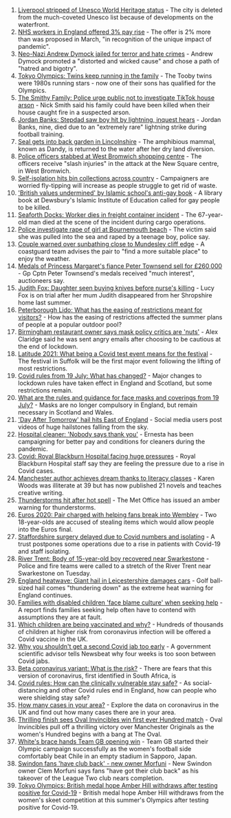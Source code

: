 1. [Liverpool stripped of Unesco World Heritage status](https://www.bbc.co.uk/news/uk-england-merseyside-57879475) - The city is deleted from the much-coveted Unesco list because of developments on the waterfront.
2. [NHS workers in England offered 3% pay rise](https://www.bbc.co.uk/news/health-57922712) - The offer is 2% more than was proposed in March, "in recognition of the unique impact of pandemic".
3. [Neo-Nazi Andrew Dymock jailed for terror and hate crimes](https://www.bbc.co.uk/news/uk-england-somerset-57920928) - Andrew Dymock promoted a "distorted and wicked cause" and chose a path of "hatred and bigotry".
4. [Tokyo Olympics: Twins keep running in the family](https://www.bbc.co.uk/news/uk-england-leicestershire-57847346) - The Tooby twins were 1980s running stars - now one of their sons has qualified for the Olympics.
5. [The Smithy Family: Police urge public not to investigate TikTok house arson](https://www.bbc.co.uk/news/uk-england-london-57915749) - Nick Smith said his family could have been killed when their house caught fire in a suspected arson.
6. [Jordan Banks: Stepdad saw boy hit by lightning, inquest hears](https://www.bbc.co.uk/news/uk-england-lancashire-57917009) - Jordan Banks, nine, died due to an "extremely rare" lightning strike during football training.
7. [Seal gets into back garden in Lincolnshire](https://www.bbc.co.uk/news/uk-england-lincolnshire-57916679) - The amphibious mammal, known as Dandy, is returned to the water after her dry land diversion.
8. [Police officers stabbed at West Bromwich shopping centre](https://www.bbc.co.uk/news/uk-england-birmingham-57918379) - The officers receive "slash injuries" in the attack at the New Square centre, in West Bromwich.
9. [Self-isolation hits bin collections across country](https://www.bbc.co.uk/news/uk-england-57908171) - Campaigners are worried fly-tipping will increase as people struggle to get rid of waste.
10. ['British values undermined' by Islamic school's anti-gay book](https://www.bbc.co.uk/news/uk-england-leeds-57923023) - A library book at Dewsbury's Islamic Institute of Education called for gay people to be killed.
11. [Seaforth Docks: Worker dies in freight container incident](https://www.bbc.co.uk/news/uk-england-merseyside-57922061) - The 67-year-old man died at the scene of the incident during cargo operations.
12. [Police investigate rape of girl at Bournemouth beach](https://www.bbc.co.uk/news/uk-england-dorset-57922141) - The victim said she was pulled into the sea and raped by a teenage boy, police say.
13. [Couple warned over sunbathing close to Mundesley cliff edge](https://www.bbc.co.uk/news/uk-england-norfolk-57919192) - A coastguard team advises the pair to "find a more suitable place" to enjoy the weather.
14. [Medals of Princess Margaret's fiance Peter Townsend sell for £260,000](https://www.bbc.co.uk/news/uk-england-devon-57917703) - Gp Cptn Peter Townsend's medals received "much interest", auctioneers say.
15. [Judith Fox: Daughter seen buying knives before nurse's killing](https://www.bbc.co.uk/news/uk-england-shropshire-57920250) - Lucy Fox is on trial after her mum Judith disappeared from her Shropshire home last summer.
16. [Peterborough Lido: What has the easing of restrictions meant for visitors?](https://www.bbc.co.uk/news/uk-england-cambridgeshire-57906928) - How has the easing of restrictions affected the summer plans of people at a popular outdoor pool?
17. [Birmingham restaurant owner says mask policy critics are 'nuts'](https://www.bbc.co.uk/news/uk-england-birmingham-57920395) - Alex Claridge said he was sent angry emails after choosing to be cautious at the end of lockdown.
18. [Latitude 2021: What being a Covid test event means for the festival](https://www.bbc.co.uk/news/uk-england-suffolk-57895625) - The festival in Suffolk will be the first major event following the lifting of most restrictions.
19. [Covid rules from 19 July: What has changed?](https://www.bbc.co.uk/news/explainers-52530518) - Major changes to lockdown rules have taken effect in England and Scotland, but some restrictions remain.
20. [What are the rules and guidance for face masks and coverings from 19 July?](https://www.bbc.co.uk/news/health-51205344) - Masks are no longer compulsory in England, but remain necessary in Scotland and Wales.
21. ['Day After Tomorrow' hail hits East of England](https://www.bbc.co.uk/news/uk-england-essex-57918556) - Social media users post videos of huge hailstones falling from the sky.
22. [Hospital cleaner: 'Nobody says thank you'](https://www.bbc.co.uk/news/uk-england-london-57909642) - Ernesta has been campaigning for better pay and conditions for cleaners during the pandemic.
23. [Covid: Royal Blackburn Hospital facing huge pressures](https://www.bbc.co.uk/news/uk-england-lancashire-57900021) - Royal Blackburn Hospital staff say they are feeling the pressure due to a rise in Covid cases.
24. [Manchester author achieves dream thanks to literacy classes](https://www.bbc.co.uk/news/uk-england-manchester-57867004) - Karen Woods was illiterate at 39 but has now published 21 novels and teaches creative writing.
25. [Thunderstorms hit after hot spell](https://www.bbc.co.uk/news/uk-england-essex-57909228) - The Met Office has issued an amber warning for thunderstorms.
26. [Euros 2020: Pair charged with helping fans break into Wembley](https://www.bbc.co.uk/news/uk-england-london-57914715) - Two 18-year-olds are accused of stealing items which would allow people into the Euros final.
27. [Staffordshire surgery delayed due to Covid numbers and isolating](https://www.bbc.co.uk/news/uk-england-stoke-staffordshire-57921246) - A trust postpones some operations due to a rise in patients with Covid-19 and staff isolating.
28. [River Trent: Body of 15-year-old boy recovered near Swarkestone](https://www.bbc.co.uk/news/uk-england-derbyshire-57919885) - Police and fire teams were called to a stretch of the River Trent near Swarkestone on Tuesday.
29. [England heatwave: Giant hail in Leicestershire damages cars](https://www.bbc.co.uk/news/uk-england-leicestershire-57909700) - Golf ball-sized hail comes "thundering down" as the extreme heat warning for England continues.
30. [Families with disabled children 'face blame culture' when seeking help](https://www.bbc.co.uk/news/uk-england-leeds-57915086) - A report finds families seeking help often have to contend with assumptions they are at fault.
31. [Which children are being vaccinated and why?](https://www.bbc.co.uk/news/health-57888429) - Hundreds of thousands of children at higher risk from coronavirus infection will be offered a Covid vaccine in the UK.
32. [Why you shouldn't get a second Covid jab too early](https://www.bbc.co.uk/news/newsbeat-57682233) - A government scientific advisor tells Newsbeat why four weeks is too soon between Covid jabs.
33. [Beta coronavirus variant: What is the risk?](https://www.bbc.co.uk/news/health-55534727) - There are fears that this version of coronavirus, first identified in South Africa, is
34. [Covid rules: How can the clinically vulnerable stay safe?](https://www.bbc.co.uk/news/health-51997151) - As social-distancing and other Covid rules end in England, how can people who were shielding stay safe?
35. [How many cases in your area?](https://www.bbc.co.uk/news/uk-51768274) - Explore the data on coronavirus in the UK and find out how many cases there are in your area.
36. [Thrilling finish sees Oval Invincibles win first ever Hundred match](https://www.bbc.co.uk/sport/cricket/57923193) - Oval Invincibles pull off a thrilling victory over Manchester Originals as the women's Hundred begins with a bang at The Oval.
37. [White's brace hands Team GB opening win](https://www.bbc.co.uk/sport/football/57905236) - Team GB started their Olympic campaign successfully as the women's football side comfortably beat Chile in an empty stadium in Sapporo, Japan.
38. [Swindon fans 'have club back' - new owner Morfuni](https://www.bbc.co.uk/sport/football/57920562) - New Swindon owner Clem Morfuni says fans "have got their club back" as his takeover of the League Two club nears completion.
39. [Tokyo Olympics: British medal hope Amber Hill withdraws after testing positive for Covid-19](https://www.bbc.co.uk/sport/olympics/57917553) - British medal hope Amber Hill withdraws from the women's skeet competition at this summer's Olympics after testing positive for Covid-19.
